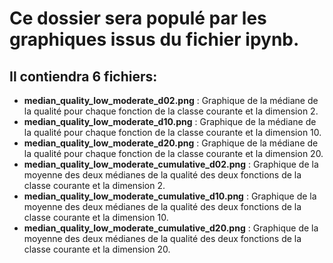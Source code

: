 # Ce dossier sera populé par les graphiques issus du fichier ipynb.

## Il contiendra 6 fichiers:

- **median_quality_low_moderate_d02.png** : Graphique de la médiane de la qualité pour chaque fonction de la classe courante et la dimension 2.
- **median_quality_low_moderate_d10.png** : Graphique de la médiane de la qualité pour chaque fonction de la classe courante et la dimension 10.
- **median_quality_low_moderate_d20.png** : Graphique de la médiane de la qualité pour chaque fonction de la classe courante et la dimension 20.
- **median_quality_low_moderate_cumulative_d02.png** : Graphique de la moyenne des deux médianes de la qualité des deux fonctions de la classe courante et la dimension 2.
- **median_quality_low_moderate_cumulative_d10.png** : Graphique de la moyenne des deux médianes de la qualité des deux fonctions de la classe courante et la dimension 10.
- **median_quality_low_moderate_cumulative_d20.png** : Graphique de la moyenne des deux médianes de la qualité des deux fonctions de la classe courante et la dimension 20.
